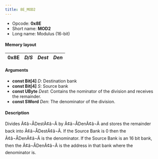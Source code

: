 ```yaml
---
title: 8E_MOD2
---
```


-   Opcode: **0x8E**
-   Short name: **MOD2**
-   Long name: Modulus (16-bit)

#### Memory layout

| 0x8E | *D/S* | *Dest* | *Den* |
|------|-------|--------|-------|

#### Arguments

-   **const Bit\[4\]** *D*: Destination bank
-   **const Bit\[4\]** *S*: Source bank
-   **const UByte** *Dest*: Contains the nominator of the division and receives the remainder.
-   **const SWord** *Den*: The denominator of the division.

#### Description

Divides Ã¢â¬ÅDestÃ¢â¬Â by Ã¢â¬ÅDenÃ¢â¬Â and stores the remainder back into Ã¢â¬ÅDestÃ¢â¬Â. If the Source Bank is 0 then the Ã¢â¬ÅDenÃ¢â¬Â is the denominator. If the Source Bank is an 16 bit bank, then the Ã¢â¬ÅDenÃ¢â¬Â is the address in that bank where the denominator is.
